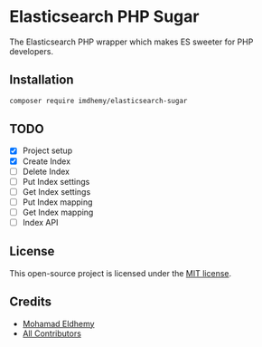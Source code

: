 # Elasticsearch PHP Sugar

The Elasticsearch PHP wrapper which makes ES sweeter for PHP developers.

## Installation

```bash
composer require imdhemy/elasticsearch-sugar
```

## TODO

- [x] Project setup
- [x] Create Index
- [ ] Delete Index
- [ ] Put Index settings
- [ ] Get Index settings
- [ ] Put Index mapping
- [ ] Get Index mapping
- [ ] Index API

## License

This open-source project is licensed under the [MIT license](LICENSE).

## Credits

- [Mohamad Eldhemy](https://imdhemy.com)
- [All Contributors](https://github.com/imdhemy/elasticsearch-php-sugar/graphs/contributors)

